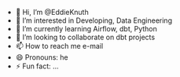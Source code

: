 - 👋 Hi, I’m @EddieKnuth
- 👀 I’m interested in Developing, Data Engineering
- 🌱 I’m currently learning Airflow, dbt, Python
- 💞️ I’m looking to collaborate on dbt projects
- 📫 How to reach me e-mail
- 😄 Pronouns: he
- ⚡ Fun fact: ...

<!---
EddieKnuth/EddieKnuth is a ✨ special ✨ repository because its `README.md` (this file) appears on your GitHub profile.
You can click the Preview link to take a look at your changes.
--->
